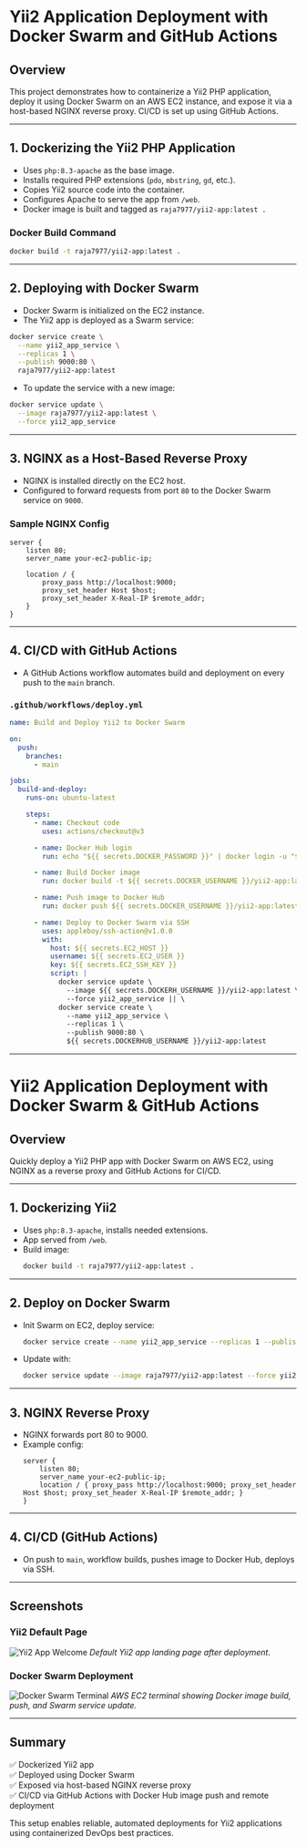 # Yii2 Application Deployment with Docker Swarm and GitHub Actions

## Overview

This project demonstrates how to containerize a Yii2 PHP application, deploy it using Docker Swarm on an AWS EC2 instance, and expose it via a host-based NGINX reverse proxy. CI/CD is set up using GitHub Actions.

---

## 1. Dockerizing the Yii2 PHP Application

- Uses `php:8.3-apache` as the base image.
- Installs required PHP extensions (`pdo`, `mbstring`, `gd`, etc.).
- Copies Yii2 source code into the container.
- Configures Apache to serve the app from `/web`.
- Docker image is built and tagged as `raja7977/yii2-app:latest .`

### Docker Build Command

```bash
docker build -t raja7977/yii2-app:latest .
```

---

## 2. Deploying with Docker Swarm

- Docker Swarm is initialized on the EC2 instance.
- The Yii2 app is deployed as a Swarm service:

```bash
docker service create \
  --name yii2_app_service \
  --replicas 1 \
  --publish 9000:80 \
  raja7977/yii2-app:latest
```

- To update the service with a new image:

```bash
docker service update \
  --image raja7977/yii2-app:latest \
  --force yii2_app_service
```

---

## 3. NGINX as a Host-Based Reverse Proxy

- NGINX is installed directly on the EC2 host.
- Configured to forward requests from port `80` to the Docker Swarm service on `9000`.

### Sample NGINX Config

```nginx
server {
    listen 80;
    server_name your-ec2-public-ip;

    location / {
        proxy_pass http://localhost:9000;
        proxy_set_header Host $host;
        proxy_set_header X-Real-IP $remote_addr;
    }
}
```

---

## 4. CI/CD with GitHub Actions

- A GitHub Actions workflow automates build and deployment on every push to the `main` branch.

### `.github/workflows/deploy.yml`

```yaml
name: Build and Deploy Yii2 to Docker Swarm

on:
  push:
    branches:
      - main

jobs:
  build-and-deploy:
    runs-on: ubuntu-latest

    steps:
      - name: Checkout code
        uses: actions/checkout@v3

      - name: Docker Hub login
        run: echo "${{ secrets.DOCKER_PASSWORD }}" | docker login -u "${{ secrets.DOCKER_USERNAME }}" --password-stdin

      - name: Build Docker image
        run: docker build -t ${{ secrets.DOCKER_USERNAME }}/yii2-app:latest .

      - name: Push image to Docker Hub
        run: docker push ${{ secrets.DOCKER_USERNAME }}/yii2-app:latest

      - name: Deploy to Docker Swarm via SSH
        uses: appleboy/ssh-action@v1.0.0
        with:
          host: ${{ secrets.EC2_HOST }}
          username: ${{ secrets.EC2_USER }}
          key: ${{ secrets.EC2_SSH_KEY }}
          script: |
            docker service update \
              --image ${{ secrets.DOCKERH_USERNAME }}/yii2-app:latest \
              --force yii2_app_service || \
            docker service create \
              --name yii2_app_service \
              --replicas 1 \
              --publish 9000:80 \
              ${{ secrets.DOCKERHUB_USERNAME }}/yii2-app:latest
```

---


# Yii2 Application Deployment with Docker Swarm & GitHub Actions

## Overview

Quickly deploy a Yii2 PHP app with Docker Swarm on AWS EC2, using NGINX as a reverse proxy and GitHub Actions for CI/CD.

---

## 1. Dockerizing Yii2

- Uses `php:8.3-apache`, installs needed extensions.
- App served from `/web`.
- Build image:
  ```bash
  docker build -t raja7977/yii2-app:latest .
  ```

---

## 2. Deploy on Docker Swarm

- Init Swarm on EC2, deploy service:
  ```bash
  docker service create --name yii2_app_service --replicas 1 --publish 9000:80 raja7977/yii2-app:latest
  ```
- Update with:
  ```bash
  docker service update --image raja7977/yii2-app:latest --force yii2_app_service
  ```

---

## 3. NGINX Reverse Proxy

- NGINX forwards port 80 to 9000.
- Example config:
  ```nginx
  server {
      listen 80;
      server_name your-ec2-public-ip;
      location / { proxy_pass http://localhost:9000; proxy_set_header Host $host; proxy_set_header X-Real-IP $remote_addr; }
  }
  ```

---

## 4. CI/CD (GitHub Actions)

- On push to `main`, workflow builds, pushes image to Docker Hub, deploys via SSH.

---

## Screenshots

### Yii2 Default Page
![Yii2 App Welcome](images/image1.png)
*Default Yii2 app landing page after deployment.*

### Docker Swarm Deployment
![Docker Swarm Terminal](images/image2.png)
*AWS EC2 terminal showing Docker image build, push, and Swarm service update.*

---


## Summary

✅ Dockerized Yii2 app  
✅ Deployed using Docker Swarm  
✅ Exposed via host-based NGINX reverse proxy  
✅ CI/CD via GitHub Actions with Docker Hub image push and remote deployment

This setup enables reliable, automated deployments for Yii2 applications using containerized DevOps best practices.
